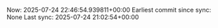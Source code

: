 Now: 2025-07-24 22:46:54.939811+00:00 Earliest commit since sync: None Last sync: 2025-07-24 21:02:54+00:00

